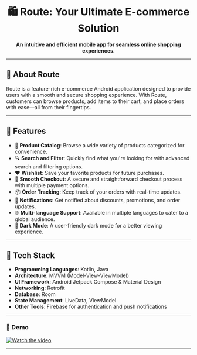 <h1 align="center">🛍️ Route: Your Ultimate E-commerce Solution</h1>

<p align="center">
  <b>An intuitive and efficient mobile app for seamless online shopping experiences.</b>
</p>

---

## 📱 About Route

Route is a feature-rich e-commerce Android application designed to provide users with a smooth and secure shopping experience. With Route, customers can browse products, add items to their cart, and place orders with ease—all from their fingertips.

---

## 🌟 Features

- 🛒 **Product Catalog**: Browse a wide variety of products categorized for convenience.
- 🔍 **Search and Filter**: Quickly find what you're looking for with advanced search and filtering options.
- ❤️ **Wishlist**: Save your favorite products for future purchases.
- 🚀 **Smooth Checkout**: A secure and straightforward checkout process with multiple payment options.
- 📦 **Order Tracking**: Keep track of your orders with real-time updates.
- 🔔 **Notifications**: Get notified about discounts, promotions, and order updates.
- 🌐 **Multi-language Support**: Available in multiple languages to cater to a global audience.
- 🌙 **Dark Mode**: A user-friendly dark mode for a better viewing experience.

---

## 🔧 Tech Stack

- **Programming Languages**: Kotlin, Java
- **Architecture**: MVVM (Model-View-ViewModel)
- **UI Framework**: Android Jetpack Compose & Material Design
- **Networking**: Retrofit
- **Database**: Room
- **State Management**: LiveData, ViewModel
- **Other Tools**: Firebase for authentication and push notifications

---

### 🎥 Demo

[![Watch the video](https://via.placeholder.com/800x450.png?text=Click+to+Watch+on+LinkedIn)](https://www.linkedin.com/feed/update/urn:li:activity:7207773231439654912/)


---
